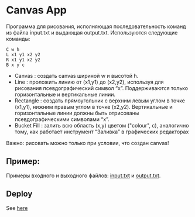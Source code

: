 # Canvas App

Программа для рисования, исполняющая последовательность
команд из файла input.txt и выдающая output.txt. Используются следующие команды:

```
C w h
L x1 y1 x2 y2
R x1 y1 x2 y2
B x y c

```

- Canvas​ : создать canvas шириной w и высотой h.
- Line​ : проложить линию от (x1,y1) до (x2,y2), используя для рисования псевдографический
символ “x”. Поддерживаются только горизонтальные и вертикальные линии.
- Rectangle​ : создать прямоугольник с верхним левым углом в точке (x1,y1), нижним правым
углом в точке (x2,y2). Вертикальные и горизонтальные линии должны быть отрисованы
псевдографическими символами “x”.
- Bucket Fill​ : залить всю область (x,y) цветом ("colour", c), аналогично тому, как работает
инструмент “Заливка” в графических редакторах

Важно: рисовать можно только при условии, что создан canvas!

## Пример:
Примеры входного и выходного файлов: [input.txt](examples/input.txt) и [output.txt](examples/output.txt).

## Deploy
See [here](https://cocky-goldwasser-fca61f.netlify.com/)
